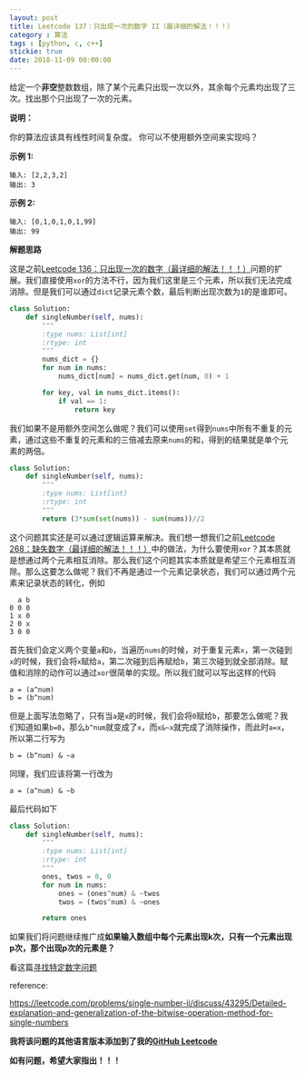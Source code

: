 ```yaml
---
layout: post
title: Leetcode 137：只出现一次的数字 II（最详细的解法！！！）
category : 算法
tags : [python, c, c++]
stickie: true
date: 2018-11-09 00:00:00
---
```


给定一个**非空**整数数组，除了某个元素只出现一次以外，其余每个元素均出现了三次。找出那个只出现了一次的元素。

**说明：**

你的算法应该具有线性时间复杂度。 你可以不使用额外空间来实现吗？

**示例 1:**

```
输入: [2,2,3,2]
输出: 3
```

**示例 2:**

```
输入: [0,1,0,1,0,1,99]
输出: 99
```

**解题思路**

这是之前[Leetcode 136：只出现一次的数字（最详细的解法！！！）](https://blog.csdn.net/qq_17550379/article/details/83893773)问题的扩展。我们直接使用`xor`的方法不行，因为我们这里是三个元素，所以我们无法完成消除。但是我们可以通过`dict`记录元素个数，最后判断出现次数为`1`的是谁即可。

```python
class Solution:
    def singleNumber(self, nums):
        """
        :type nums: List[int]
        :rtype: int
        """
        nums_dict = {}
        for num in nums:
            nums_dict[num] = nums_dict.get(num, 0) + 1

        for key, val in nums_dict.items():
            if val == 1:
                return key
```

我们如果不是用额外空间怎么做呢？我们可以使用`set`得到`nums`中所有不重复的元素，通过这些不重复的元素和的三倍减去原来`nums`的和，得到的结果就是单个元素的两倍。

```python
class Solution:
    def singleNumber(self, nums):
        """
        :type nums: List[int]
        :rtype: int
        """
        return (3*sum(set(nums)) - sum(nums))//2
```

这个问题其实还是可以通过逻辑运算来解决。我们想一想我们之前[Leetcode 268：缺失数字（最详细的解法！！！）](https://blog.csdn.net/qq_17550379/article/details/83855671)中的做法，为什么要使用`xor`？其本质就是想通过两个元素相互消除。那么我们这个问题其实本质就是希望三个元素相互消除。那么这要怎么做呢？我们不再是通过一个元素记录状态，我们可以通过两个元素来记录状态的转化，例如

```
  a b
0 0 0
1 x 0
2 0 x
3 0 0
```

首先我们会定义两个变量`a`和`b`，当遍历`nums`的时候，对于重复元素`x`，第一次碰到`x`的时候，我们会将`x`赋给`a`，第二次碰到后再赋给`b`，第三次碰到就全部消除。赋值和消除的动作可以通过`xor`很简单的实现。所以我们就可以写出这样的代码

```
a = (a^num)
b = (b^num)
```

但是上面写法忽略了，只有当`a`是`x`的时候，我们会将`0`赋给`b`，那要怎么做呢？我们知道如果`b=0`，那么`b^num`就变成了`x`，而`x&~x`就完成了消除操作，而此时`a=x`，所以第二行写为

```
b = (b^num) & ~a
```

同理，我们应该将第一行改为

```
a = (a^num) & ~b
```

最后代码如下

```python
class Solution:
    def singleNumber(self, nums):
        """
        :type nums: List[int]
        :rtype: int
        """
        ones, twos = 0, 0
        for num in nums:
            ones = (ones^num) & ~twos
            twos = (twos^num) & ~ones

        return ones
```

如果我们将问题继续推广成**如果输入数组中每个元素出现k次，只有一个元素出现p次，那个出现p次的元素是？**

看这篇[寻找特定数字问题](https://blog.csdn.net/qq_17550379/article/details/83926785)

reference:

https://leetcode.com/problems/single-number-ii/discuss/43295/Detailed-explanation-and-generalization-of-the-bitwise-operation-method-for-single-numbers

**我将该问题的其他语言版本添加到了我的[GitHub Leetcode](https://github.com/luliyucoordinate/Leetcode)**

**如有问题，希望大家指出！！！**